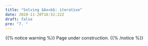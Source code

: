 ```yaml
---
title: "Solving $Ax=b$: iterative"
date: 2020-11-20T16:52:22Z
draft: false
pre: "7. "
---
```



{{% notice warning %}}
Page under construction.
{{% /notice %}}
